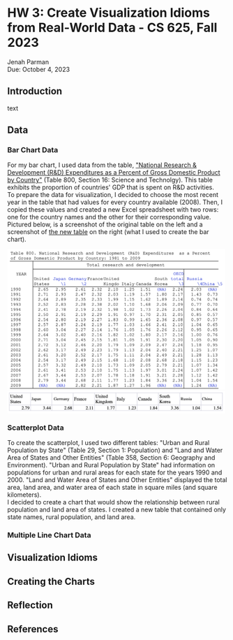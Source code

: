 # HW 3: Create Visualization Idioms from Real-World Data - CS 625, Fall 2023

Jenah Parman\
Due: October 4, 2023

## Introduction
text


## Data

### Bar Chart Data
For my bar chart, I used data from the table, <a href="/HW3/Resources/12s0800.xls">"National Research & Development (R&D) Expenditures as a Percent of Gross Domestic Product by Country"</a> (Table 800, Section 16: Science and Technolgy). This table exhibits the proportion of countries' GDP that is spent on R&D activities.\
To prepare the data for visualization, I decided to choose the most recent year in the table that had values for every country available (2008). Then, I copied these values and created a new Excel spreadsheet with two rows: one for the country names and the other for their corresponding value. Pictured below, is a screenshot of the original table on the left and a screenshot of <a href="/HW3/Resources/r&d.xlsx">the new table</a> on the right (what I used to create the bar chart).

<p float="left">
<img src="/HW3/Resources/screenshot1.png" width="499" alt="cat pet typo">
<img align=top src="/HW3/Resources/screenshot2.png" width="499" alt="dog pet typo">
</p>

### Scatterplot Data
To create the scatterplot, I used two different tables: "Urban and Rural Population by State" (Table 29, Section 1: Population) and "Land and Water Area of States and Other Entities" (Table 358, Section 6: Geography and Environment).
"Urban and Rural Population by State" had information on populations for urban and rural areas for each state for the years 1990 and 2000. "Land and Water Area of States and Other Entities" displayed the total area, land area, and water area of each state in square miles (and square kilometers).\
I decided to create a chart that would show the relationship between rural population and land area of states. I created a new table that contained only state names, rural population, and land area.

### Multiple Line Chart Data

## Visualization Idioms




## Creating the Charts



## Reflection




## References
